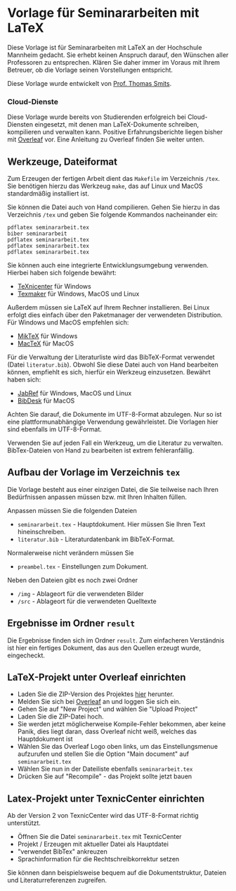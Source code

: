 # Vorlage für Seminararbeiten mit LaTeX

Diese Vorlage ist für Seminararbeiten mit LaTeX an der Hochschule Mannheim gedacht. Sie erhebt keinen Anspruch darauf, den Wünschen aller Professoren zu entsprechen. Klären Sie daher immer im Voraus mit Ihrem Betreuer, ob die Vorlage seinen Vorstellungen entspricht.

Diese Vorlage wurde entwickelt von [Prof. Thomas Smits](http://www.smits-net.de).


### Cloud-Dienste

Diese Vorlage wurde bereits von Studierenden erfolgreich bei Cloud-Diensten eingesetzt, mit denen man LaTeX-Dokumente schreiben, kompilieren und verwalten kann. Positive Erfahrungsberichte liegen bisher mit [Overleaf](https://www.overleaf.com) vor. Eine Anleitung zu Overleaf finden Sie weiter unten.


## Werkzeuge, Dateiformat

Zum Erzeugen der fertigen Arbeit dient das `Makefile` im Verzeichnis `/tex`. Sie benötigen hierzu das Werkzeug `make`, das auf Linux und MacOS standardmäßig installiert ist.

Sie können die Datei auch von Hand compilieren. Gehen Sie hierzu in das Verzeichnis `/tex` und geben Sie folgende Kommandos nacheinander ein:

    pdflatex seminararbeit.tex
    biber seminararbeit
    pdflatex seminararbeit.tex
    pdflatex seminararbeit.tex
    pdflatex seminararbeit.tex

Sie können auch eine integrierte Entwicklungsumgebung verwenden. Hierbei haben sich folgende bewährt:

  * [TeXnicenter](http://www.texniccenter.org/) für Windows
  * [Texmaker](http://www.xm1math.net/texmaker/) für Windows, MacOS und Linux
 
Außerdem müssen sie LaTeX auf Ihrem Rechner installieren. Bei Linux erfolgt dies einfach über den Paketmanager der verwendeten Distribution. Für Windows und MacOS empfehlen sich:

  * [MikTeX](http://miktex.org/) für Windows
  * [MacTeX](http://tug.org/mactex/) für MacOS

Für die Verwaltung der Literaturliste wird das BibTeX-Format verwendet (Datei `literatur.bib`). Obwohl Sie diese Datei auch von Hand bearbeiten können, empfiehlt es sich, hierfür ein Werkzeug einzusetzen. Bewährt haben sich:

  * [JabRef](http://jabref.sourceforge.net/) für Windows, MacOS und Linux
  * [BibDesk](http://bibdesk.sourceforge.net/) für MacOS
  
Achten Sie darauf, die Dokumente im UTF-8-Format abzulegen. Nur so ist eine plattformunabhängige Verwendung gewährleistet. Die Vorlagen hier sind ebenfalls im UTF-8-Format.

Verwenden Sie auf jeden Fall ein Werkzeug, um die Literatur zu verwalten. BibTex-Dateien von Hand zu bearbeiten ist extrem fehleranfällig.


## Aufbau der Vorlage im Verzeichnis `tex`

Die Vorlage besteht aus einer einzigen Datei, die Sie teilweise nach Ihren Bedürfnissen anpassen müssen bzw. mit Ihren Inhalten füllen.

Anpassen müssen Sie die folgenden Dateien

  * `seminararbeit.tex` - Hauptdokument. Hier müssen Sie Ihren Text hineinschreiben.
  * `literatur.bib` - Literaturdatenbank im BibTeX-Format.

Normalerweise nicht verändern müssen Sie

  * `preambel.tex` - Einstellungen zum Dokument.

Neben den Dateien gibt es noch zwei Ordner

  * `/img` - Ablageort für die verwendeten Bilder
  * `/src` - Ablageort für die verwendeten Quelltexte


## Ergebnisse im Ordner `result`

Die Ergebnisse finden sich im Ordner `result`. Zum einfacheren Verständnis ist hier ein fertiges Dokument, das aus den Quellen erzeugt wurde, eingecheckt.


## LaTeX-Projekt unter Overleaf einrichten

 * Laden Sie die ZIP-Version des Projektes [hier](https://github.com/informatik-mannheim/term-paper-template/raw/master/term-paper-overleaf.zip) herunter.
 * Melden Sie sich bei [Overleaf](https://www.overleaf.com) an und loggen Sie sich ein.
 * Gehen Sie auf "New Project" und wählen Sie "Upload Project"
 * Laden Sie die ZIP-Datei hoch.
 * Sie werden jetzt möglicherweise Kompile-Fehler bekommen, aber keine Panik, dies liegt daran, dass Overleaf nicht weiß, welches das Hauptdokument ist
 * Wählen Sie das Overleaf Logo oben links, um das Einstellungsmenue aufzurufen und stellen Sie die Option "Main document" auf `seminararbeit.tex`
 * Wählen Sie nun in der Dateiliste ebenfalls `seminararbeit.tex`
 * Drücken Sie auf "Recompile" - das Projekt sollte jetzt bauen


## Latex-Projekt unter TexnicCenter einrichten

Ab der Version 2 von TexnicCenter wird das UTF-8-Format richtig unterstützt.

  * Öffnen Sie die Datei `seminararbeit.tex` mit TexnicCenter
  * Projekt / Erzeugen mit aktueller Datei als Hauptdatei
  * "verwendet BibTex" ankreuzen
  * Sprachinformation für die Rechtschreibkorrektur setzen

Sie können dann beispielsweise bequem auf die Dokumentstruktur, Dateien und
Literaturreferenzen zugreifen.
